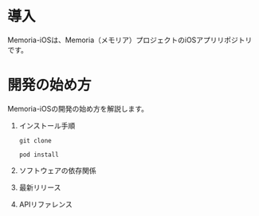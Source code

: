 # 導入 
Memoria-iOSは、Memoria（メモリア）プロジェクトのiOSアプリリポジトリです。

# 開発の始め方
Memoria-iOSの開発の始め方を解説します。
1.	インストール手順
    ```
    git clone
    ```
    ```
    pod install
    ```

2.	ソフトウェアの依存関係
3.	最新リリース
4.	APIリファレンス